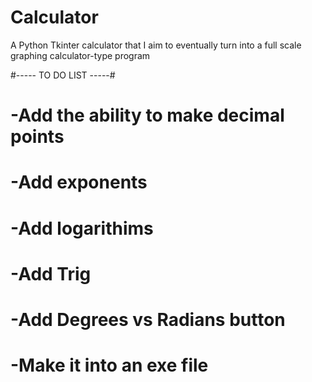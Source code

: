 # Calculator
A Python Tkinter calculator that I aim to eventually turn into a full scale graphing calculator-type program

#----- TO DO LIST -----#
#
# -Add the ability to make decimal points
# -Add exponents
# -Add logarithims
# -Add Trig
# -Add Degrees vs Radians button
# -Make it into an exe file

